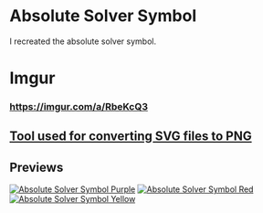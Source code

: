 # Absolute Solver Symbol
I recreated the absolute solver symbol.
# Imgur
### https://imgur.com/a/RbeKcQ3
## [Tool used for converting SVG files to PNG](https://github.com/Gerg0Vagyok/SVG-To-PNG)
## Previews
[![Absolute Solver Symbol Purple](https://i.imgur.com/39Wgi41.png)](https://imgur.com/39Wgi41)
[![Absolute Solver Symbol Red](https://i.imgur.com/qgv7nJM.png)](https://imgur.com/qgv7nJM)
[![Absolute Solver Symbol Yellow](https://i.imgur.com/lHYmIzO.png)](https://imgur.com/lHYmIzO)
